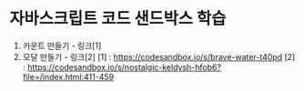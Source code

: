 # 자바스크립트 코드 샌드박스 학습
1. 카운트 만들기 - 링크[1] 
2. 모달 만들기 - 링크[2]
[1] : https://codesandbox.io/s/brave-water-t40pd
[2] : https://codesandbox.io/s/nostalgic-keldysh-hfob6?file=/index.html:411-459 

